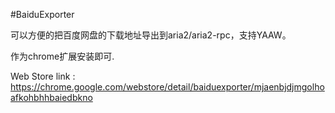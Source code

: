 #BaiduExporter

可以方便的把百度网盘的下载地址导出到aria2/aria2-rpc，支持YAAW。

作为chrome扩展安装即可.

Web Store link : https://chrome.google.com/webstore/detail/baiduexporter/mjaenbjdjmgolhoafkohbhhbaiedbkno
